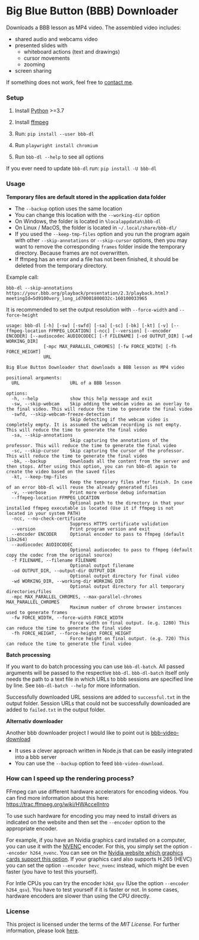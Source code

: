 # Big Blue Button (BBB) Downloader

Downloads a BBB lesson as MP4 video.
The assembled video includes:

- shared audio and webcams video
- presented slides with
  - whiteboard actions (text and drawings)
  - cursor movements
  - zooming
- screen sharing

If something does not work, feel free to [contact me](https://github.com/C0D3D3V/bbb-dl/issues). 

### Setup
1. Install [Python](https://www.python.org/) >=3.7
2. Install [ffmpeg](https://github.com/C0D3D3V/Moodle-Downloader-2/wiki/Installing-ffmpeg)
3. Run: `pip install --user bbb-dl`
4. Run `playwright install chromium`

5. Run `bbb-dl --help` to see all options

If you ever need to update `bbb-dl` run: `pip install -U bbb-dl`

### Usage

**Temporary files are default stored in the application data folder** 

- The `--backup` option uses the same location
- You can change this location with the `--working-dir` option
- On Windows, the folder is located in `%localappdata%\bbb-dl`
- On Linux / MacOS, the folder is located in `~/.local/share/bbb-dl/`
- If you used the `--keep-tmp-files` option and you run the program again with other `--skip-annotations` or `--skip-cursor` options, then you may want to remove the corresponding `frames` folder inside the temporary directory. Because frames are not overwritten. 
- If ffmpeg has an error and a file has not been finished, it should be deleted from the temporary directory.

Example call:

`bbb-dl --skip-annotations https://your.bbb.org/playback/presentation/2.3/playback.html?meetingId=5d9100very_long_id70001800032c-160100033965`

It is recommended to set the output resolution with `--force-width` and `--force-height`

```
usage: bbb-dl [-h] [-sw] [-swfd] [-sa] [-sc] [-bk] [-kt] [-v] [--ffmpeg-location FFMPEG_LOCATION] [-ncc] [--version] [--encoder ENCODER] [--audiocodec AUDIOCODEC] [-f FILENAME] [-od OUTPUT_DIR] [-wd WORKING_DIR]
              [-mpc MAX_PARALLEL_CHROMES] [-fw FORCE_WIDTH] [-fh FORCE_HEIGHT]
              URL

Big Blue Button Downloader that downloads a BBB lesson as MP4 video

positional arguments:
  URL                   URL of a BBB lesson

options:
  -h, --help            show this help message and exit
  -sw, --skip-webcam    Skip adding the webcam video as an overlay to the final video. This will reduce the time to generate the final video
  -swfd, --skip-webcam-freeze-detection
                        Skip detecting if the webcam video is completely empty. It is assumed the webcam recording is not empty. This will reduce the time to generate the final video
  -sa, --skip-annotations
                        Skip capturing the annotations of the professor. This will reduce the time to generate the final video
  -sc, --skip-cursor    Skip capturing the cursor of the professor. This will reduce the time to generate the final video
  -bk, --backup         Downloads all the content from the server and then stops. After using this option, you can run bbb-dl again to create the video based on the saved files
  -kt, --keep-tmp-files
                        Keep the temporary files after finish. In case of an error bbb-dl will reuse the already generated files
  -v, --verbose         Print more verbose debug information
  --ffmpeg-location FFMPEG_LOCATION
                        Optional path to the directory in that your installed ffmpeg executable is located (Use it if ffmpeg is not located in your system PATH)
  -ncc, --no-check-certificate
                        Suppress HTTPS certificate validation
  --version             Print program version and exit
  --encoder ENCODER     Optional encoder to pass to ffmpeg (default libx264)
  --audiocodec AUDIOCODEC
                        Optional audiocodec to pass to ffmpeg (default copy the codec from the original source)
  -f FILENAME, --filename FILENAME
                        Optional output filename
  -od OUTPUT_DIR, --output-dir OUTPUT_DIR
                        Optional output directory for final video
  -wd WORKING_DIR, --working-dir WORKING_DIR
                        Optional output directory for all temporary directories/files
  -mpc MAX_PARALLEL_CHROMES, --max-parallel-chromes MAX_PARALLEL_CHROMES
                        Maximum number of chrome browser instances used to generate frames
  -fw FORCE_WIDTH, --force-width FORCE_WIDTH
                        Force width on final output. (e.g. 1280) This can reduce the time to generate the final video
  -fh FORCE_HEIGHT, --force-height FORCE_HEIGHT
                        Force height on final output. (e.g. 720) This can reduce the time to generate the final video
```
 
**Batch processing**

 If you want to do batch processing you can use `bbb-dl-batch`. All passed arguments will be passed to the respective `bbb-dl`. `bbb-dl-batch` itself only needs the path to a text file in which URLs to bbb sessions are specified line by line. See `bbb-dl-batch --help` for more information.

 Successfully downloaded URL sessions are added to `successful.txt` in the output folder. Session URLs that could not be successfully downloaded are added to `failed.txt` in the output folder. 


**Alternativ downloader**

Another bbb downloader project I would like to point out is [bbb-video-download](https://github.com/tilmanmoser/bbb-video-download)
- It uses a clever approach written in Node.js that can be easily integrated into a bbb server
- You can use the `--backup` option to feed `bbb-video-download`.


### How can I speed up the rendering process?

FFmpeg can use different hardware accelerators for encoding videos. You can find more information about this here: https://trac.ffmpeg.org/wiki/HWAccelIntro

To use such hardware for encoding you may need to install drivers as indicated on the website and then set the `--encoder` option to the appropriate encoder. 

For example, if you have an Nvidia graphics card installed on a computer, you can use it with the [NVENC](https://trac.ffmpeg.org/wiki/HWAccelIntro#CUDANVENCNVDEC) encoder. For this, you simply set the option `--encoder h264_nvenc`. You can see on the [Nvidia website which graphics cards support this option](https://developer.nvidia.com/video-encode-and-decode-gpu-support-matrix-new). If your graphics card also supports H.265 (HEVC) you can set the option `--encoder hevc_nvenc` instead, which might be even faster (you have to test this yourself).

For Intle CPUs you can try the encoder `h264_qsv` (Use the option `--encoder h264_qsv`). You have to test yourself if it is faster or not. In some cases, hardware encoders are slower than using the CPU directly.  


### License
This project is licensed under the terms of the *MIT License*. For further information, please look [here](LICENSE).
